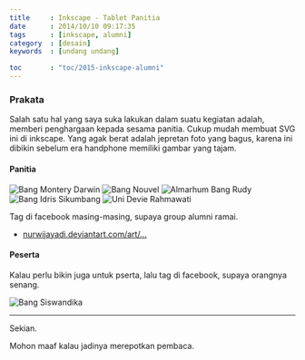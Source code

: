 ```yaml
---
title     : Inkscape - Tablet Panitia
date      : 2014/10/10 09:17:35
tags      : [inkscape, alumni]
category  : [desain]
keywords  : [undang undang]

toc       : "toc/2015-inkscape-alumni"
---
```


### Prakata

Salah satu hal yang saya suka lakukan dalam suatu kegiatan adalah,
memberi penghargaan kepada sesama panitia. 
Cukup mudah membuat SVG ini di inkscape.
Yang agak berat adalah jepretan foto yang bagus,
karena ini dibikin sebelum era handphone memiliki gambar yang tajam.

#### Panitia

![Bang Montery Darwin][image-bang-monty]
![Bang Nouvel][image-bang-nouvel]
![Almarhum Bang Rudy][image-bang-rudy]
![Bang Idris Sikumbang][image-bang-idris]
![Uni Devie Rahmawati][image-kaka-devie]

Tag di facebook masing-masing, supaya group alumni ramai.

* [nurwijayadi.deviantart.com/art/...][deviant-devie]

#### Peserta

Kalau perlu bikin juga untuk pserta,
lalu tag di facebook, supaya orangnya senang.

![Bang Siswandika][image-bro-siswa]

-- -- --

Sekian.

Mohon maaf kalau jadinya merepotkan pembaca.

[//]: <> ( -- -- -- links below -- -- -- )

[image-bang-monty]:     /posts/desain/2014/10-simposium/tablet-bang-monty-s.png
[image-bang-nouvel]:    /posts/desain/2014/10-simposium/tablet-bang-nouvel-s.png
[image-bang-rudy]:      /posts/desain/2014/10-simposium/tablet-bang-rudy-s.png
[image-bang-idris]:     /posts/desain/2014/10-simposium/tablet-kawan-idris-s.png
[image-kaka-devie]:     /posts/desain/2014/10-simposium/tablet-uni-devie-s.png
[image-bro-siswa]:      /posts/desain/2014/10-simposium/tablet-bro-siswa-s.png

[deviant-devie]:        https://www.deviantart.com/nurwijayadi/art/Panitia-on-Tablet-645795277
